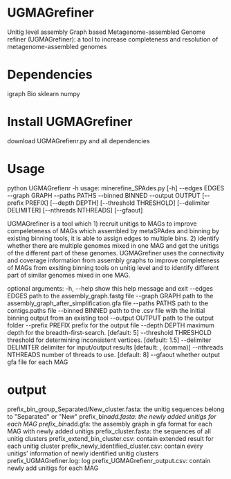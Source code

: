 
# UGMAGrefiner
Unitig level assembly Graph based Metagenome-assembled Genome refiner (UGMAGrefiner): a tool to increase completeness and resolution of metagenome-assembled genomes
# Dependencies
igraph
Bio
sklearn
numpy


# Install UGMAGrefiner
download UGMAGrefienr.py and all dependencies

# Usage
python UGMAGrefienr -h
usage: minerefine_SPAdes.py [-h] --edges EDGES --graph GRAPH --paths PATHS
                            --binned BINNED --output OUTPUT [--prefix PREFIX]
                            [--depth DEPTH] [--threshold THRESHOLD]
                            [--delimiter DELIMITER] [--nthreads NTHREADS]
                            [--gfaout]

UGMAGrefiner is a tool which 1) recruit unitigs to MAGs to improve
compeleteness of MAGs which assembled by metaSPAdes and binning by existing
binning tools, it is able to assign edges to multiple bins. 2) identify
whether there are multiple genomes mixed in one MAG and get the unitigs of the
different part of these genomes. UGMAGrefiner uses the connectivity and
coverage information from assembly graphs to improve completeness of MAGs from
exsiting binning tools on unitig level and to identify different part of
similar genomes mixed in one MAG.

optional arguments:
  -h, --help            show this help message and exit
  --edges EDGES         path to the assembly_graph.fastg file
  --graph GRAPH         path to the assembly_graph_after_simplification.gfa
                        file
  --paths PATHS         path to the contigs.paths file
  --binned BINNED       path to the .csv file with the initial binning output
                        from an existing tool
  --output OUTPUT       path to the output folder
  --prefix PREFIX       prefix for the output file
  --depth DEPTH         maximum depth for the breadth-first-search. [default:
                        5]
  --threshold THRESHOLD
                        threshold for determining inconsistent vertices.
                        [default: 1.5]
  --delimiter DELIMITER
                        delimiter for input/output results [default: ,
                        (comma)]
  --nthreads NTHREADS   number of threads to use. [default: 8]
  --gfaout              whether output gfa file for each MAG

# output
prefix_bin_group_Separated/New_cluster.fasta: the unitig sequences belong to "Separated" or "New"
prefix_bin*add.fasta: the newly added unitigs for each MAG
prefix_bin*add.gfa: the assembly graph in gfa format for each MAG with newly added unitigs
prefix_cluster.fasta: the sequences of all unitig clusters
prefix_extend_bin_cluster.csv: contain extended result for each unitig cluster 
prefix_newly_identified_cluster.csv: contain every unitigs' information of newly identified unitig clusters
prefix_UGMAGrefiner.log: log
prefix_UGMAGrefienr_output.csv: contain newly add unitigs for each MAG

